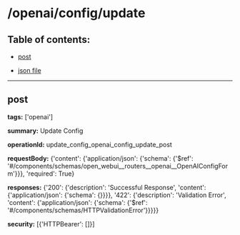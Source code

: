 # /openai/config/update

## Table of contents:
- [post](#post)

- [json file](./_openai_config_update.json)

---
<a name="post"></a>
## post

**tags:** ['openai']

**summary:** Update Config

**operationId:** update_config_openai_config_update_post

**requestBody:** {'content': {'application/json': {'schema': {'$ref': '#/components/schemas/open_webui__routers__openai__OpenAIConfigForm'}}}, 'required': True}

**responses:** {'200': {'description': 'Successful Response', 'content': {'application/json': {'schema': {}}}}, '422': {'description': 'Validation Error', 'content': {'application/json': {'schema': {'$ref': '#/components/schemas/HTTPValidationError'}}}}}

**security:** [{'HTTPBearer': []}]

